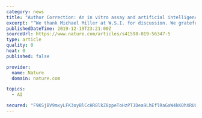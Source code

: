 ```yaml
---
category: news
title: "Author Correction: An in vitro assay and artificial intelligence approach to determine rate constants of nanomaterial-cell interactions"
excerpt: "“We thank Michael Miller at W.S.I. for discussion. We gratefully acknowledge Dr. Tyler Maxwell for his contribution to Figure S11c.”"
publishedDateTime: 2019-12-19T23:21:00Z
sourceUrl: https://www.nature.com/articles/s41598-019-56347-5
type: article
quality: 0
heat: 0
published: false

provider:
  name: Nature
  domain: nature.com

topics:
  - AI

secured: "F9KSjBV9mxyLFK3oyBlCcHR8lkZ8ppeToHzPTJDea9LhEflRaGaW4kK0hXRUQA/YNbqG9z+/jH8zYGAdSbJITl9cWsyEuozUQvHirCwuxdo8+5PTUlsoix6yGSC6d3R/DAMVCHeqFRfggC0mi5b8vwFVVMXP8OOeAXpKEAfeTckeGXBc16wPc9Rvceo+enMwj6+odTC/PWAY59GI+F0fUXajgVyCMfX+7lSj8fcyni5O+5QlcXR/taKl1Ak5a3jZwcZc7taibNAb85yiLYpXVg==;JV7Y8TrFfdJghPso7vqxDw=="
---
```


